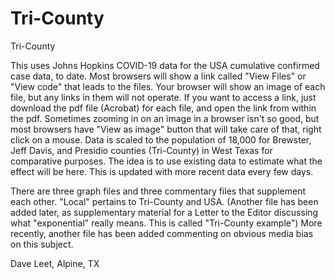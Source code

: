 # Tri-County
 Tri-County

This uses Johns Hopkins COVID-19 data for the USA cumulative confirmed case data, to date. Most browsers will show a link called "View Files" or "View code" that leads to the files. Your browser will show an image of each file, but any links in them will not operate. If you want to access a link, just download the pdf file (Acrobat) for each file, and open the link from within the pdf. Sometimes zooming in on an image in a browser isn't so good, but most browsers have "View as image" button that will take care of that, right click on a mouse.  Data is scaled to the population of 18,000 for Brewster, Jeff Davis, and Presidio counties (Tri-County) in West Texas for comparative purposes. The idea is to use existing data to estimate what the effect will be here. This is updated with more recent data every few days. 

There are three graph files and three commentary files that supplement each other. "Local" pertains to Tri-County and USA. (Another file has been added later, as supplementary material for a Letter to the Editor discussing what "exponential" really means. This is called "Tri-County example") More recently, another file has been added commenting on obvious media bias on this subject.

Dave Leet, Alpine, TX 